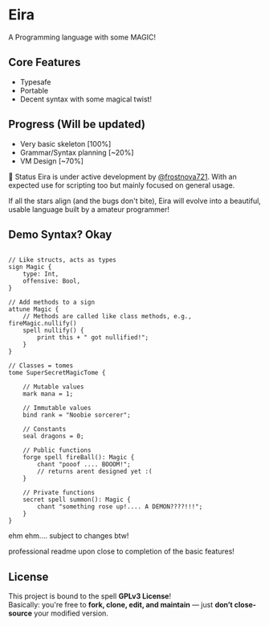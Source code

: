 # Eira

A Programming language with some MAGIC!

## Core Features

- Typesafe
- Portable
- Decent syntax with some magical twist!

## Progress (Will be updated)

- Very basic skeleton [100%]
- Grammar/Syntax planning [~20%]
- VM Design [~70%]

🚧 Status
Eira is under active development by [@frostnova721](https://github.com/frostnova721). With an expected use for scripting too but mainly focused on general usage.

If all the stars align (and the bugs don't bite), Eira will evolve into a beautiful, usable language built by a amateur programmer!

## Demo Syntax? Okay

```Eira

// Like structs, acts as types
sign Magic {
    type: Int,
    offensive: Bool,
}

// Add methods to a sign
attune Magic {
    // Methods are called like class methods, e.g., fireMagic.nullify()
    spell nullify() {
        print this + " got nullified!";
    }
}

// Classes = tomes
tome SuperSecretMagicTome {

    // Mutable values
    mark mana = 1;

    // Immutable values
    bind rank = "Noobie sorcerer";

    // Constants
    seal dragons = 0;

    // Public functions
    forge spell fireBall(): Magic {
        chant "pooof .... BOOOM!";
        // returns arent designed yet :(
    }

    // Private functions
    secret spell summon(): Magic {
        chant "something rose up!.... A DEMON????!!!";
    }
}
```

ehm ehm.... subject to changes btw!

professional readme upon close to completion of the basic features!

## License

This project is bound to the spell **GPLv3 License**! <br>
Basically: you're free to **fork, clone, edit, and maintain** — just **don’t close-source** your modified version.
